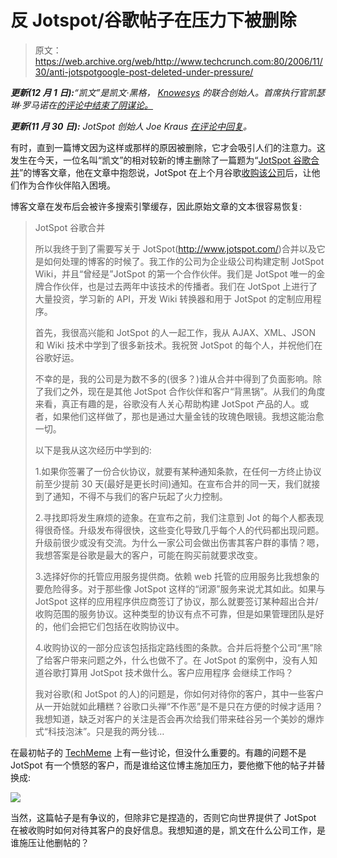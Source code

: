 # 反 Jotspot/谷歌帖子在压力下被删除 

> 原文：<https://web.archive.org/web/http://www.techcrunch.com:80/2006/11/30/anti-jotspotgoogle-post-deleted-under-pressure/>

***更新(12 月 1 日):**“凯文”是凯文·黑格， [Knowesys](https://web.archive.org/web/20221004231156/http://www.knowesys.com/) 的联合创始人。首席执行官凯瑟琳·罗马诺在[的评论中结束了阴谋论。](https://web.archive.org/web/20221004231156/http://www.beta.techcrunch.com/2006/11/30/anti-jotspotgoogle-post-deleted-under-pressure/#comment-469657)*

***更新(11 月 30 日):** JotSpot 创始人 Joe Kraus [在评论中回复](https://web.archive.org/web/20221004231156/http://www.beta.techcrunch.com/2006/11/30/anti-jotspotgoogle-post-deleted-under-pressure/#comment-467177)。*

有时，直到一篇博文因为这样或那样的原因被删除，它才会吸引人们的注意力。这发生在今天，一位名叫“凯文”的相对较新的博主删除了一篇题为“[JotSpot 谷歌合并](https://web.archive.org/web/20221004231156/http://sv411.blogspot.com/2006/11/jotspot-google-merger-shows-its-ugly.html)”的博客文章，他在文章中抱怨说，JotSpot 在上个月谷歌[收购该公司](https://web.archive.org/web/20221004231156/http://www.beta.techcrunch.com/2006/10/31/google-acquires-wiki-company-jotspot/)后，让他们作为合作伙伴陷入困境。

博客文章在发布后会被许多搜索引擎缓存，因此原始文章的文本很容易恢复:

> JotSpot 谷歌合并
> 
> 所以我终于到了需要写关于 JotSpot(http://www.jotspot.com/)合并以及它是如何处理的博客的时候了。我工作的公司为企业级公司构建定制 JotSpot Wiki，并且“曾经是”JotSpot 的第一个合作伙伴。我们是 JotSpot 唯一的金牌合作伙伴，也是过去两年中该技术的传播者。我们在 JotSpot 上进行了大量投资，学习新的 API，开发 Wiki 转换器和用于 JotSpot 的定制应用程序。
> 
> 首先，我很高兴能和 JotSpot 的人一起工作，我从 AJAX、XML、JSON 和 Wiki 技术中学到了很多新技术。我祝贺 JotSpot 的每个人，并祝他们在谷歌好运。
> 
> 不幸的是，我的公司是为数不多的(很多？)谁从合并中得到了负面影响。除了我们之外，现在是其他 JotSpot 合作伙伴和客户“背黑锅”。从我们的角度来看，真正有趣的是，谷歌没有人关心帮助构建 JotSpot 产品的人。或者，如果他们这样做了，那也是通过大量金钱的玫瑰色眼镜。我想这能治愈一切。
> 
> 以下是我从这次经历中学到的:
> 
> 1.如果你签署了一份合伙协议，就要有某种通知条款，在任何一方终止协议前至少提前 30 天(最好是更长时间)通知。在宣布合并的同一天，我们就接到了通知，不得不与我们的客户玩起了火力控制。
> 
> 2.寻找即将发生麻烦的迹象。在宣布之前，我们注意到 Jot 的每个人都表现得很奇怪。升级发布得很快，这些变化导致几乎每个人的代码都出现问题。升级前很少或没有交流。为什么一家公司会做出伤害其客户群的事情？嗯，我想答案是谷歌是最大的客户，可能在购买前就要求改变。
> 
> 3.选择好你的托管应用服务提供商。依赖 web 托管的应用服务比我想象的要危险得多。对于那些像 JotSpot 这样的“闭源”服务来说尤其如此。如果与 JotSpot 这样的应用程序供应商签订了协议，那么就要签订某种超出合并/收购范围的服务协议。这种类型的协议有点不可靠，但是如果管理团队是好的，他们会把它们包括在收购协议中。
> 
> 4.收购协议的一部分应该包括指定路线图的条款。合并后将整个公司“黑”除了给客户带来问题之外，什么也做不了。在 JotSpot 的案例中，没有人知道谷歌打算用 JotSpot 技术做什么。客户应用程序
> 会继续工作吗？
> 
> 我对谷歌(和 JotSpot 的人)的问题是，你如何对待你的客户，其中一些客户从一开始就如此糟糕？谷歌口头禅“不作恶”是不是只在方便的时候才适用？我想知道，缺乏对客户的关注是否会再次给我们带来硅谷另一个美妙的爆炸式“科技泡沫”。只是我的两分钱…

在最初帖子的 [TechMeme](https://web.archive.org/web/20221004231156/http://www.techmeme.com/061129/p84#a061129p84) 上有一些讨论，但没什么重要的。有趣的问题不是 JotSpot 有一个愤怒的客户，而是谁给这位博主施加压力，要他撤下他的帖子并替换成:

![](img/7d9cfc7b780071c89c1b77d03aefafda.png)

当然，这篇帖子是有争议的，但除非它是捏造的，否则它向世界提供了 JotSpot 在被收购时如何对待其客户的良好信息。我想知道的是，凯文在什么公司工作，是谁施压让他删帖的？
